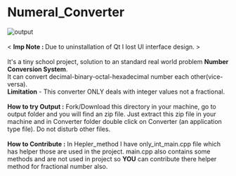# Numeral_Converter
![output](https://user-images.githubusercontent.com/75310406/192144493-560119aa-d814-4a98-8d3e-79cb17762675.PNG)
<br><br>
< <b>Imp Note : </b> Due to uninstallation of Qt I lost UI interface design. >
<br><br>
It's a tiny school project, solution to an standard real world problem <b>Number Conversion System</b>.
<br>It can convert decimal-binary-octal-hexadecimal number each other(vice-versa).
<br><b>Limitation</b> - This converter ONLY deals with integer values not a fractional.
<br><br>
<b>How to try Output :</b>
Fork/Download this directory in your machine, go to output folder and you will find an zip file. Just extract this zip file in your machine and in Converter folder double click on Converter (an application type file).
Do not disturb other files.
<br><br>
<b>How to Contribute :</b>
In Hepler_method I have only_int_main.cpp file which has helper those are used in the project. main.cpp also contains some methods and are not used in project so <b>YOU</b> can contribute there helper method for fractional number also. 
